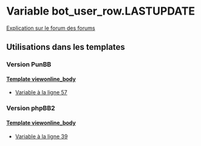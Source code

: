 # Variable bot_user_row.LASTUPDATE
[Explication sur le forum des forums](http://forum.forumactif.com/t294113-listing-des-variables#bot_user_row.LASTUPDATE)

## Utilisations dans les templates

### Version PunBB

#### [Template viewonline_body](punbb/viewonline_body.md)
* [Variable à la ligne 57](../punbb/viewonline_body.tpl#L57)

### Version phpBB2

#### [Template viewonline_body](subsilver/viewonline_body.md)
* [Variable à la ligne 39](../subsilver/viewonline_body.tpl#L39)